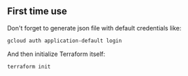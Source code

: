 ## First time use

Don't forget to generate json file with default credentials like:

```sh
gcloud auth application-default login
```

And then initialize Terraform itself:

```sh
terraform init
```
